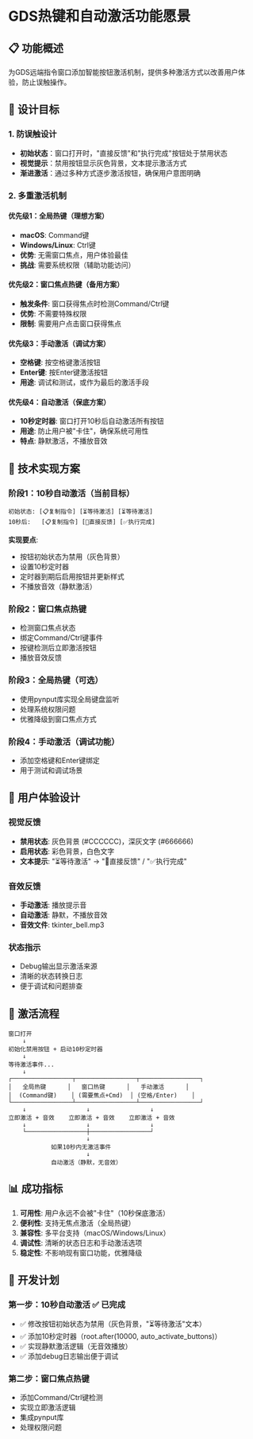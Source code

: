 # GDS热键和自动激活功能愿景

## 📋 功能概述

为GDS远端指令窗口添加智能按钮激活机制，提供多种激活方式以改善用户体验，防止误触操作。

## 🎯 设计目标

### 1. 防误触设计
- **初始状态**：窗口打开时，"直接反馈"和"执行完成"按钮处于禁用状态
- **视觉提示**：禁用按钮显示灰色背景，文本提示激活方式
- **渐进激活**：通过多种方式逐步激活按钮，确保用户意图明确

### 2. 多重激活机制

#### 优先级1：全局热键（理想方案）
- **macOS**: Command键
- **Windows/Linux**: Ctrl键
- **优势**: 无需窗口焦点，用户体验最佳
- **挑战**: 需要系统权限（辅助功能访问）

#### 优先级2：窗口焦点热键（备用方案）
- **触发条件**: 窗口获得焦点时检测Command/Ctrl键
- **优势**: 不需要特殊权限
- **限制**: 需要用户点击窗口获得焦点

#### 优先级3：手动激活（调试方案）
- **空格键**: 按空格键激活按钮
- **Enter键**: 按Enter键激活按钮
- **用途**: 调试和测试，或作为最后的激活手段

#### 优先级4：自动激活（保底方案）
- **10秒定时器**: 窗口打开10秒后自动激活所有按钮
- **用途**: 防止用户被"卡住"，确保系统可用性
- **特点**: 静默激活，不播放音效

## 🔧 技术实现方案

### 阶段1：10秒自动激活（当前目标）
```
初始状态: [📋复制指令] [⏳等待激活] [⏳等待激活]
10秒后:   [📋复制指令] [💬直接反馈] [✅执行完成]
```

**实现要点**:
- 按钮初始状态为禁用（灰色背景）
- 设置10秒定时器
- 定时器到期后启用按钮并更新样式
- 不播放音效（静默激活）

### 阶段2：窗口焦点热键
- 检测窗口焦点状态
- 绑定Command/Ctrl键事件
- 按键检测后立即激活按钮
- 播放音效反馈

### 阶段3：全局热键（可选）
- 使用pynput库实现全局键盘监听
- 处理系统权限问题
- 优雅降级到窗口焦点方式

### 阶段4：手动激活（调试功能）
- 添加空格键和Enter键绑定
- 用于测试和调试场景

## 🎨 用户体验设计

### 视觉反馈
- **禁用状态**: 灰色背景 (#CCCCCC)，深灰文字 (#666666)
- **启用状态**: 彩色背景，白色文字
- **文本提示**: "⏳等待激活" → "💬直接反馈" / "✅执行完成"

### 音效反馈
- **手动激活**: 播放提示音
- **自动激活**: 静默，不播放音效
- **音效文件**: tkinter_bell.mp3

### 状态指示
- Debug输出显示激活来源
- 清晰的状态转换日志
- 便于调试和问题排查

## 🔄 激活流程

```
窗口打开
    ↓
初始化禁用按钮 + 启动10秒定时器
    ↓
等待激活事件...
    ↓
┌─────────────────┬─────────────────┬─────────────────┐
│   全局热键      │   窗口热键      │   手动激活      │
│  (Command键)    │ (需要焦点+Cmd)  │ (空格/Enter)    │
└─────────────────┴─────────────────┴─────────────────┘
    ↓                 ↓                 ↓
立即激活 + 音效    立即激活 + 音效    立即激活 + 音效
    ↓                 ↓                 ↓
    └─────────────────┼─────────────────┘
                      ↓
            如果10秒内无激活事件
                      ↓
            自动激活（静默，无音效）
```

## 📊 成功指标

1. **可用性**: 用户永远不会被"卡住"（10秒保底激活）
2. **便利性**: 支持无焦点激活（全局热键）
3. **兼容性**: 多平台支持（macOS/Windows/Linux）
4. **调试性**: 清晰的状态日志和手动激活选项
5. **稳定性**: 不影响现有窗口功能，优雅降级

## 🚀 开发计划

### 第一步：10秒自动激活 ✅ **已完成**
- ✅ 修改按钮初始状态为禁用（灰色背景，"⏳等待激活"文本）
- ✅ 添加10秒定时器（root.after(10000, auto_activate_buttons)）
- ✅ 实现静默激活逻辑（无音效播放）
- ✅ 添加debug日志输出便于调试

### 第二步：窗口焦点热键
- 添加Command/Ctrl键检测
- 实现立即激活逻辑
- 集成pynput库
- 处理权限问题

